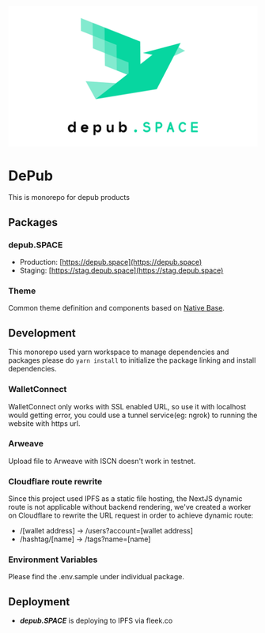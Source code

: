 ![depub.SPACE](/packages/depub.space/public/app-logo.png)

# DePub

This is monorepo for depub products

## Packages

### depub.SPACE

- Production: [https://depub.space](https://depub.space)
- Staging: [https://stag.depub.space](https://stag.depub.space)

### Theme

Common theme definition and components based on [Native Base](https://nativebase.io/).

## Development

This monorepo used yarn workspace to manage dependencies and packages please do `yarn install` to initialize the package linking and install dependencies.

### WalletConnect

WalletConnect only works with SSL enabled URL, so use it with localhost would getting error, you could use a tunnel service(eg: ngrok) to running the website with https url.

### Arweave

Upload file to Arweave with ISCN doesn't work in testnet.

### Cloudflare route rewrite

Since this project used IPFS as a static file hosting, the NextJS dynamic route is not applicable without backend rendering, we've created a worker on Cloudflare to rewrite the URL request in order to achieve dynamic route:

- /[wallet address] -> /users?account=[wallet address]
- /hashtag/[name] -> /tags?name=[name]

### Environment Variables

Please find the .env.sample under individual package.

## Deployment

- **_depub.SPACE_** is deploying to IPFS via fleek.co
